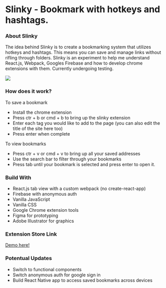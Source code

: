 
# Slinky - Bookmark with hotkeys and hashtags.

### **About Slinky**

The idea behind Slinky is to create a bookmarking system that utilizes hotkeys and hashtags. 
This means you can save and manage links without rifling through folders.
Slinky is an  experiment to help me understand React.js, Webpack, Googles Firebase and how to develop chrome extensions with them. 
Currently undergoing testing. 

![](slink-demo.gif)


### **How does it work?**
To save a bookmark
- Install the chrome extension
- Press ctr + b or cmd + b to bring up the slinky extension
- Enter each tag you would like to add to the page (you can also edit the title of the site here too)
- Press enter when complete

To view bookmarks
- Press ctr + v or cmd + v to bring up all your saved addresses
- Use the search bar to filter through your bookmarks
- Press tab until your bookmark is selected and press enter to open it.

### **Build With**
- React.js tab view with a custom webpack (no create-react-app) 
- Firebase with anonymous auth
- Vanilla JavaScript
- Vanilla CSS
- Google Chrome extension tools
- Figma for prototyping
- Adobe Illustrator for graphics

### **Extension Store Link**
[Demo here!](https://chrome.google.com/webstore/detail/slinky/oiabgomphebmcdglaoppphombggcdbpg)

### **Potentual Updates**
- Switch to functional components
- Switch anonymous auth for google sign in
- Build React Native app to access saved bookmarks across devices 



